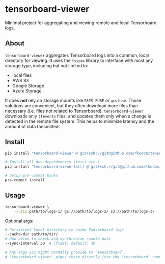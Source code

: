 # tensorboard-viewer

Minimal project for aggregating and viewing remote and local Tensorboard logs.

## About

`tensorboard-viewer` aggregates Tensorboard logs into a common, local directory for viewing. It uses the `fsspec` library to interface with most any storage type, including but not limited to:
* local files
* AWS S3
* Google Storage
* Azure Storage

It does **not** rely on storage mounts like `S3FS-FUSE` or `gcsfuse`. Those solutions are convenient, but they often download more files than necessary (i.e. files not related to Tensorboard). `tensorboard-viewer` downloads only `tfevents` files, and updates them only when a change is detected in the remote file system. This helps to minimize latency and the amount of data tansmitted.

## Install

```bash
pip install "tensorboard-viewer @ git+ssh://git@github.com/fkodom/tensorboard-viewer.git"

# Install all dev dependencies (tests etc.)
pip install "tensorboard-viewer[all] @ git+ssh://git@github.com/fkodom/tensorboard-viewer.git"

# Setup pre-commit hooks
pre-commit install
```

## Usage

```bash
tensorboard-viewer \
    --uris path/to/logs-1/ gs://path/to/logs-2/ s3://path/to/logs-3/
```
Optional args:
```bash
# Persistent local directory to cache Tensorboard logs
--cache-dir path/to/dir/
# How often to check and synchronize remote data
--sync-interval 30  # (float) default: 30

# Any args you might normally provide to `tensorboard`.
# 'tensorboard-viewer' pipes those directly into the 'tensorboard' command.
```
